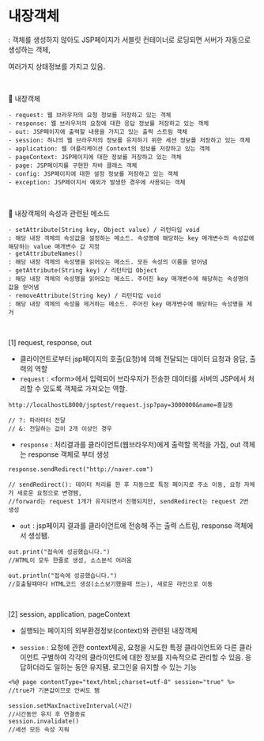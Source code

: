 # 내장객체

: 객체를 생성하지 않아도 JSP페이지가 서블릿 컨테이너로 로딩되면 서버가 자동으로 생성하는 객체,

여러가지 상태정보를 가지고 있음.

<br>

🔹 내장객체

```
- request: 웹 브라우저의 요청 정보를 저장하고 있는 객체
- response: 웹 브라우저의 요청에 대한 응답 정보를 저장하고 있는 객체
- out: JSP페이지에 출력할 내용을 가지고 있는 출력 스트림 객체
- session: 하나의 웹 브라우저의 정보를 유지하기 위한 세션 정보를 저장하고 있는 객체
- application: 웹 어플리케이션 Context의 정보를 저장하고 있는 객체
- pageContext: JSP페이지에 대한 정보를 저장하고 있는 객체
- page: JSP페이지를 구현한 자바 클래스 객체
- config: JSP페이지에 대한 설정 정보를 저장하고 있는 객체
- exception: JSP페이지서 예외가 발생한 경우에 사용되는 객체
```

<br>

🔹 내장객체의 속성과 관련된 메소드

```
- setAttribute(String key, Object value) / 리턴타입 void
: 해당 내장 객체의 속성값을 설정하는 메소드. 속성명에 해당하는 key 매개변수의 속성값에 해당하는 value 매개변수 값 지정
- getAttributeNames()
: 해당 내장 객체의 속성명을 읽어오는 메소드. 모든 속성의 이름을 얻어냄
- getAttribute(String key) / 리턴타입 Object
: 해당 내장 객체의 속성명을 읽어오는 메소드. 주어진 key 매개변수에 해당하는 속성명의 값을 얻어냄
- removeAttribute(String key) / 리턴타입 void
: 해당 내장 객체의 속성을 제거하는 메소드. 주어진 key 매개변수에 해당하는 속성명을 제거
```

<br>

[1] request, response, out

- 클라이언트로부터 jsp페이지의 호출(요청)에 의해 전달되는 데이터 요청과 응답, 출력의 역할
- `request` :  \<form>에서 입력되어 브라우저가 전송한 데이터를 서버의 JSP에서 처리할 수 있도록 객체로 가져오는 역할.

```
http://localhostL8000/jsptest/request.jsp?pay=3000000&name=홍길동

// ?: 파라미터 전달
// &: 전달하는 값이 2개 이상인 경우
```

- `response` : 처리결과를 클라이언트(웹브라우저)에게 출력할 목적을 가짐, out 객체는 response 객체로 부터 생성

```
response.sendRedirect("http://naver.com")

// sendRedirect(): 데이터 처리를 한 후 자동으로 특정 페이지로 주소 이동, 요청 자체가 새로운 요청으로 변경됌,
//forward는 request 1개가 유지되면서 진행되지만, sendRedirect는 request 2번 생성
```

- `out` : jsp페이지 결과를 클라이언트에 전송해 주는 출력 스트림, response 객체에서 생성됌.

```
out.print("접속에 성공했습니다.") 
//HTML이 모두 한줄로 생성, 소스분석 어려움

out.println("접속에 성공했습니다.")
//호출될때마다 HTML코드 생성(소스보기했을때 뜨는), 새로운 라인으로 이동
```

<br>

[2] session, application, pageContext

- 실행되는 페이지의 외부환경정보(context)와 관련된 내장객체

- `session` : 요청에 관한 context제공, 요청을 시도한 특정 클라이언트와 다른 클라이언트 구별하여 각각의 클라이언트에 대한 정보를 지속적으로 관리할 수 있음. 응답하더라도 일하는 동안 유지됌. 로그인을 유지할 수 있는 기능

```
<%@ page contentType="text/html;charset=utf-8" session="true" %>
//true가 기본값이므로 안써도 됌

session.setMaxInactiveInterval(시간)
//시간동안 유지 후 연결종료 
session.invalidate()
//세션 모든 속성 지워
```

